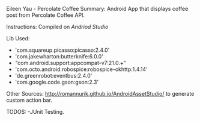 Eileen Yau - Percolate Coffee
Summary: Android App that displays coffee post from Percolate Coffee API.

Instructions:
Compiled on *Andriod Studio* 

Lib Used: 
 * 'com.squareup.picasso:picasso:2.4.0' 
 * 'com.jakewharton:butterknife:6.0.0' 
 * "com.android.support:appcompat-v7:21.0.+" 
 * 'com.octo.android.robospice:robospice-okhttp:1.4.14' 
 * 'de.greenrobot:eventbus:2.4.0' 
* 'com.google.code.gson:gson:2.3'

Other Sources:
http://romannurik.github.io/AndroidAssetStudio/ to generate custom action bar.

TODOS:
-JUnit Testing. 

